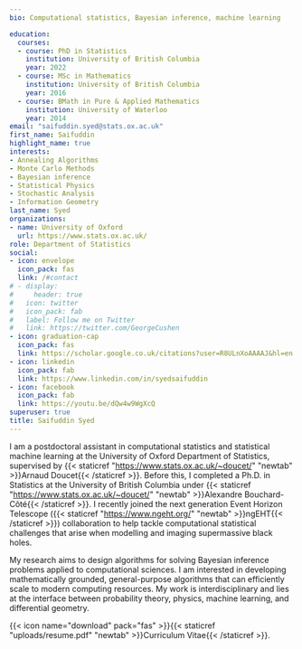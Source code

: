 ```yaml
---
bio: Computational statistics, Bayesian inference, machine learning

education:
  courses:
  - course: PhD in Statistics
    institution: University of British Columbia
    year: 2022
  - course: MSc in Mathematics
    institution: University of British Columbia
    year: 2016
  - course: BMath in Pure & Applied Mathematics
    institution: University of Waterloo
    year: 2014
email: "saifuddin.syed@stats.ox.ac.uk"
first_name: Saifuddin
highlight_name: true
interests:
- Annealing Algorithms
- Monte Carlo Methods
- Bayesian inference
- Statistical Physics
- Stochastic Analysis
- Information Geometry
last_name: Syed
organizations:
- name: University of Oxford
  url: https://www.stats.ox.ac.uk/
role: Department of Statistics
social:
- icon: envelope
  icon_pack: fas
  link: /#contact
# - display:
#     header: true
#   icon: twitter
#   icon_pack: fab
#   label: Follow me on Twitter
#   link: https://twitter.com/GeorgeCushen
- icon: graduation-cap
  icon_pack: fas
  link: https://scholar.google.co.uk/citations?user=R8ULnXoAAAAJ&hl=en
- icon: linkedin
  icon_pack: fab
  link: https://www.linkedin.com/in/syedsaifuddin
- icon: facebook
  icon_pack: fab
  link: https://youtu.be/dQw4w9WgXcQ
superuser: true
title: Saifuddin Syed
---
```


I am a postdoctoral assistant in computational statistics and statistical machine learning at the University of Oxford Department of Statistics, supervised by {{< staticref "https://www.stats.ox.ac.uk/~doucet/" "newtab" >}}Arnaud Doucet{{< /staticref >}}. Before this, I completed a Ph.D. in Statistics at the University of British Columbia under {{< staticref "https://www.stats.ox.ac.uk/~doucet/" "newtab" >}}Alexandre Bouchard-Côté{{< /staticref >}}. I recently joined the next generation Event Horizon Telescope ({{< staticref "https://www.ngeht.org/" "newtab" >}}ngEHT{{< /staticref >}}) collaboration to help tackle computational statistical challenges that arise when modelling and imaging supermassive black holes.

My research aims to design algorithms for solving Bayesian inference problems applied to computational sciences. I am interested in developing mathematically grounded, general-purpose algorithms that can efficiently scale to modern computing resources. My work is interdisciplinary and lies at the interface between probability theory, physics, machine learning, and differential geometry. 



{{< icon name="download" pack="fas" >}}{{< staticref "uploads/resume.pdf" "newtab" >}}Curriculum Vitae{{< /staticref >}}.
